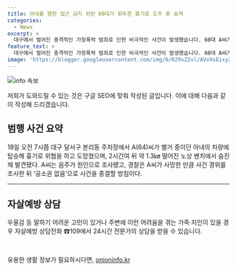 ```yaml
---
title: 아내를 향한 접근 금지 위반 60대가 휘두른 흉기로 도주 중 숨져
categories:
  - News
excerpt: >
  대구에서 벌어진 충격적인 가정폭력 범죄로 인한 비극적인 사건이 발생했습니다. 60대 A씨가 아내를 흉기로 위협한 뒤 도주하다가 스스로 목숨을 끊었습니다. 경찰 조사 결과 A씨는 음주 상태였으며, 경찰은 이 사건을 ‘공소권 없음’으로 종결할 예정입니다. 이와 함께 사건 발생에 따른 우울감 등의 고민을 가진 사람들을 위해 24시간 자살예방 상담전화가 마련되어 있습니다.
feature_text: >
  대구에서 벌어진 충격적인 가정폭력 범죄로 인한 비극적인 사건이 발생했습니다. 60대 A씨가 아내를 흉기로 위협한 뒤 도주하다가 스스로 목숨을 끊었습니다. 경찰 조사 결과 A씨는 음주 상태였으며, 경찰은 이 사건을 ‘공소권 없음’으로 종결할 예정입니다. 이와 함께 사건 발생에 따른 우울감 등의 고민을 가진 사람들을 위해 24시간 자살예방 상담전화가 마련되어 있습니다.
image: 'https://blogger.googleusercontent.com/img/b/R29vZ2xl/AVvXsEixyZcFfHzMRdzZMjFBmAUKJYCLCGyLL1o632UiGVXcaFdKo_bkvkuCioo0uUKlGfBVcT3P84aROyZIXSBEx3Aw5nCQ3pTgDom1WDC4m8eifvWiAmWEEVb4x6G_l8C0QH225ldMjyaFvpxGEBGNO37VmDTDMHGhJPq73UglMfDca1-0aw/s1600/blogspot.png'
---
```


<p><img src="https://blogger.googleusercontent.com/img/b/R29vZ2xl/AVvXsEixyZcFfHzMRdzZMjFBmAUKJYCLCGyLL1o632UiGVXcaFdKo_bkvkuCioo0uUKlGfBVcT3P84aROyZIXSBEx3Aw5nCQ3pTgDom1WDC4m8eifvWiAmWEEVb4x6G_l8C0QH225ldMjyaFvpxGEBGNO37VmDTDMHGhJPq73UglMfDca1-0aw/s1600/blogspot.png" alt="info 속보" /></p>

<p>저희가 도와드릴 수 있는 것은 구글 SEO에 맞춰 작성된 글입니다. 이에 대해 다음과 같이 작성해 드리겠습니다. </p>

<h2 data-ke-size="size26">범행 사건 요약</h2>

<p data-ke-size="size16">18일 오전 7시쯤 대구 달서구 본리동 주차장에서 A(64)씨가 별거 중이던 아내의 차량에 탑승해 흉기로 위협을 하고 도망쳤으며, 2시간여 뒤 약 1.3㎞ 떨어진 노상 벤치에서 숨진 채 발견됐다. A씨는 음주가 원인으로 조사됐고, 경찰은 A씨가 사망한 만큼 사건 경위를 조사한 뒤 ‘공소권 없음’으로 사건을 종결할 방침이다.</p>

<hr>

<h2 data-ke-size="size26">자살예방 상담</h2>

<p data-ke-size="size16">우울감 등 말하기 어려운 고민이 있거나 주변에 이런 어려움을 겪는 가족·지인이 있을 경우 자살예방 상담전화 ☎109에서 24시간 전문가의 상담을 받을 수 있습니다.</p>

<p data-ke-size="size16">&nbsp;</p>
유용한 생활 정보가 필요하시다면, <a href="https://onioninfo.kr" rel="dofollow">onioninfo.kr</a>


